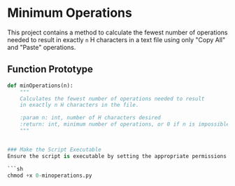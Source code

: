 # Minimum Operations

This project contains a method to calculate the fewest number of operations needed to result in exactly `n` H characters in a text file using only "Copy All" and "Paste" operations.

## Function Prototype

```python
def minOperations(n):
    """
    Calculates the fewest number of operations needed to result
    in exactly n H characters in the file.

    :param n: int, number of H characters desired
    :return: int, minimum number of operations, or 0 if n is impossible to achieve
    """


### Make the Script Executable
Ensure the script is executable by setting the appropriate permissions:

```sh
chmod +x 0-minoperations.py
